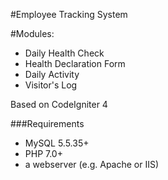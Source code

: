 #Employee Tracking System

#Modules:
* Daily Health Check
* Health Declaration Form
* Daily Activity
* Visitor's Log

Based on CodeIgniter 4

###Requirements

- MySQL 5.5.35+
- PHP 7.0+
- a webserver (e.g. Apache or IIS)
